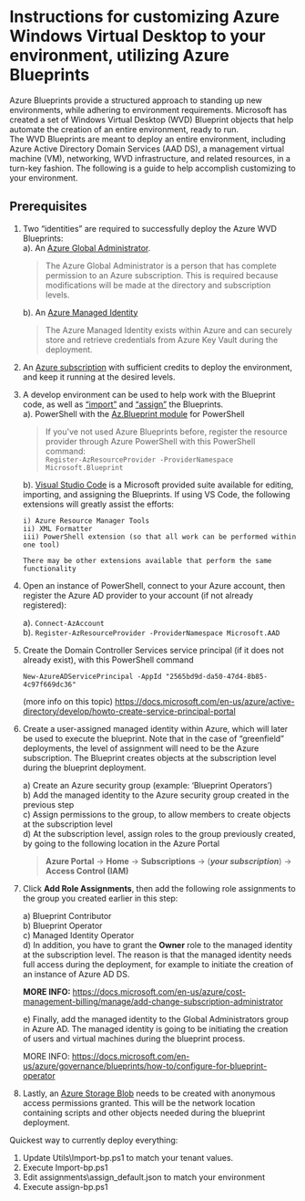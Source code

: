 # Instructions for customizing Azure Windows Virtual Desktop to your environment, utilizing Azure Blueprints  

Azure Blueprints provide a structured approach to standing up new environments, while adhering to environment requirements.  Microsoft has created a set of Windows Virtual Desktop (WVD) Blueprint objects that help automate the creation of an entire environment, ready to run.  
The WVD Blueprints are meant to deploy an entire environment, including Azure Active Directory Domain Services (AAD DS), a management virtual machine (VM), networking, WVD infrastructure, and related resources, in a turn-key fashion.   The following is a guide to help accomplish customizing to your environment.  
## Prerequisites    
1.	Two “identities” are required to successfully deploy the Azure WVD Blueprints:  
    a).	An [Azure Global Administrator](https://docs.microsoft.com/en-us/azure/active-directory/roles/permissions-reference).  
    > The Azure Global Administrator is a person that has complete permission to an Azure subscription. This is required because modifications will be made at the directory and subscription levels.

    b).	An [Azure Managed Identity](https://docs.microsoft.com/en-us/azure/active-directory/managed-identities-azure-resources/overview)  
    > The Azure Managed Identity exists within Azure and can securely store and retrieve credentials from Azure Key Vault during the deployment.  
2.	An [Azure subscription](https://azure.microsoft.com/en-us/free/) with sufficient credits to deploy the environment, and keep it running at the desired levels.  
3.	A develop environment can be used to help work with the Blueprint code, as well as [“import”](https://docs.microsoft.com/en-us/azure/governance/blueprints/how-to/import-export-ps) and [“assign”](https://docs.microsoft.com/en-us/azure/governance/blueprints/how-to/manage-assignments-ps) the Blueprints.  
    a).	PowerShell with the [Az.Blueprint module](https://docs.microsoft.com/en-us/azure/governance/blueprints/how-to/manage-assignments-ps#add-the-azblueprint-module) for PowerShell  
    > If you've not used Azure Blueprints before, register the resource provider through Azure PowerShell with this PowerShell command:  
    `Register-AzResourceProvider -ProviderNamespace Microsoft.Blueprint`

    b). [Visual Studio Code](https://code.visualstudio.com/) is a Microsoft provided suite available for editing, importing, and assigning the Blueprints.  If using VS Code, the following extensions will greatly assist the efforts:

        i) Azure Resource Manager Tools  
        ii) XML Formatter  
        iii) PowerShell extension (so that all work can be performed within one tool)

        There may be other extensions available that perform the same functionality  

4.	Open an instance of PowerShell, connect to your Azure account, then register the Azure AD provider to your account (if not already registered):

    a).	`Connect-AzAccount`  
    b).	`Register-AzResourceProvider -ProviderNamespace Microsoft.AAD`

5.	Create the Domain Controller Services service principal (if it does not already exist), with this PowerShell command

    `New-AzureADServicePrincipal -AppId "2565bd9d-da50-47d4-8b85-4c97f669dc36"`

    (more info on this topic) https://docs.microsoft.com/en-us/azure/active-directory/develop/howto-create-service-principal-portal

6.	Create a user-assigned managed identity within Azure, which will later be used to execute the blueprint.  Note that in the case of “greenfield” deployments, the level of assignment will need to be the Azure subscription.  The Blueprint creates objects at the subscription level during the blueprint deployment.

    a) Create an Azure security group (example: ‘Blueprint Operators’)  
    b) Add the managed identity to the Azure security group created in the previous step  
    c) Assign permissions to the group, to allow members to create objects at the subscription level  
    d) At the subscription level, assign roles to the group previously created, by going to the following location in the Azure Portal  
       > **Azure Portal** -> **Home** -> **Subscriptions** -> (***your subscription***) -> **Access Control (IAM)**

7.	Click **Add Role Assignments**, then add the following role assignments to the group you created earlier in this step:

    a)	Blueprint Contributor  
    b)	Blueprint Operator  
    c)	Managed Identity Operator  
    d)	In addition, you have to grant the **Owner** role to the managed identity at the subscription level.  The reason is that the managed identity needs full access during the deployment, for example to initiate the creation of an instance of Azure AD DS.  

    **MORE INFO:** https://docs.microsoft.com/en-us/azure/cost-management-billing/manage/add-change-subscription-administrator  

    e)	Finally, add the managed identity to the Global Administrators group in Azure AD.  The managed identity is going to be initiating the creation of users and virtual machines during the blueprint process.

    MORE INFO: https://docs.microsoft.com/en-us/azure/governance/blueprints/how-to/configure-for-blueprint-operator  

8.	Lastly, an [Azure Storage Blob](https://azure.microsoft.com/en-us/services/storage/blobs/) needs to be created with anonymous access permissions granted.  This will be the network location containing scripts and other objects needed during the blueprint deployment.


Quickest way to currently deploy everything:

1) Update Utils\Import-bp.ps1 to match your tenant values.
2) Execute Import-bp.ps1
3) Edit assignments\assign_default.json to match your environment
4) Execute assign-bp.ps1
